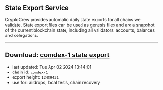 ## State Export Service
CryptoCrew provides automatic daily state exports for all chains we validate. State export files can be used as genesis files and are a snapshot of the current blockchain state, including all validators, accounts, balances and delegations.

---
**Download: [comdex-1 state export](https://dl-eu2.ccvalidators.com/SERVICE/comdex/comdex-1_export_12489431.json)**
---

- last updated: Tue Apr 02 2024 13:44:01
- chain id: `comdex-1`
- export height: `12489431`
- use for: airdrops, local tests, chain recovery
